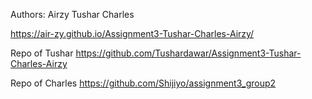 Authors:
Airzy
Tushar
Charles

https://air-zy.github.io/Assignment3-Tushar-Charles-Airzy/

Repo of Tushar
https://github.com/Tushardawar/Assignment3-Tushar-Charles-Airzy

Repo of Charles
https://github.com/Shijiyo/assignment3_group2
